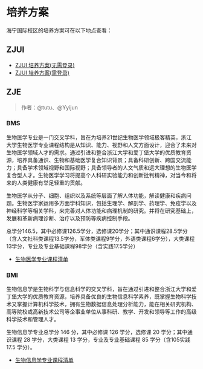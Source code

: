 # 培养方案
海宁国际校区的培养方案可在以下地点查看：

## ZJUI

- [ZJUI 培养方案(无需登录)](https://zjui.intl.zju.edu.cn/teaching/undergraduate)
- [ZJUI 培养方案(需登录)](https://zjuintl.sharepoint.com/sites/ZJUIUG)

## ZJE

> 作者：@tutu、@Yyijun

### BMS

生物医学专业是一门交叉学科，旨在为培养21世纪生物医学领域极客精英，浙江大学生物医学专业课程结构是从知识、能力、视野和人文方面设计，迎合了未来对生物医学领域人才的需求。通过引进和整合浙江大学和爱丁堡大学的优质教育资源，培养具备通识、生物和基础医学复合知识背景；具备科研创新、跨国交流能力；具备学术领域视野和国际视野；具备领导者的人文气质和远大理想的生物医学复合型人才。生物医学学习将提高个人科研实验能力和创新批判精神，对当今和将来的人类健康有举足轻重的贡献。

生物医学从分子、细胞、组织以及系统等层面了解人体功能，解读健康和疾病问题。生物医学家运用多方面学科知识，包括生理学、解剖学、药理学、免疫学以及神经科学等相关学科，来完善对人体功能和病理机制的研究。并将在研究基础上，发展和革新病理诊断、治疗以及预防等疾病控制手段。

总学分146.5，其中必修课126.5学分，选修课20学分；其中通识课程28.5学分（含人文社科类课程13.5学分，军体类课程9学分，外语类课程6学分），大类课程13学分，专业及专业基础课程98学分（含实践17.5学分）

- [生物医学专业课程清单](../../assets/haining/BMS%20dual-degree%20courses.pdf)

### BMI

生物信息学是生物科学与信息科学的交叉学科，旨在通过引进和整合浙江大学和爱丁堡大学的优质教育资源，培养具备优良的生物信息科学素养，既掌握生物科学技术又掌握计算机科学技术，拥有生物数据信息处理分析能力，能在相关研究机构、高等院校或高新技术公司等企事业单位从事科研、教学、开发和领导等工作的高级科学技术和管理人才。

生物信息学专业总学分 146 分，其中必修课 126 学分，选修课 20 学分；其中通识课程 28 学分，大类课程 13 学分，专业及专业基础课程 85 学分（含105实践 17.5 学分）。

- [生物信息学专业课程清单](../../assets/haining/BMI%20dual-degree%20courses.pdf)

